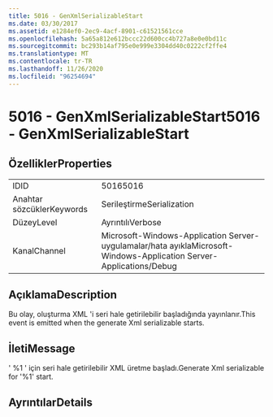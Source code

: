 ```yaml
---
title: 5016 - GenXmlSerializableStart
ms.date: 03/30/2017
ms.assetid: e1284ef0-2ec9-4acf-8901-c61521561cce
ms.openlocfilehash: 5a65a812e612bccc22d600cc4b727a8e0e0bd11c
ms.sourcegitcommit: bc293b14af795e0e999e3304dd40c0222cf2ffe4
ms.translationtype: MT
ms.contentlocale: tr-TR
ms.lasthandoff: 11/26/2020
ms.locfileid: "96254694"
---
```

# <a name="5016---genxmlserializablestart"></a><span data-ttu-id="c83d7-102">5016 - GenXmlSerializableStart</span><span class="sxs-lookup"><span data-stu-id="c83d7-102">5016 - GenXmlSerializableStart</span></span>

## <a name="properties"></a><span data-ttu-id="c83d7-103">Özellikler</span><span class="sxs-lookup"><span data-stu-id="c83d7-103">Properties</span></span>  
  
|||  
|-|-|  
|<span data-ttu-id="c83d7-104">ID</span><span class="sxs-lookup"><span data-stu-id="c83d7-104">ID</span></span>|<span data-ttu-id="c83d7-105">5016</span><span class="sxs-lookup"><span data-stu-id="c83d7-105">5016</span></span>|  
|<span data-ttu-id="c83d7-106">Anahtar sözcükler</span><span class="sxs-lookup"><span data-stu-id="c83d7-106">Keywords</span></span>|<span data-ttu-id="c83d7-107">Serileştirme</span><span class="sxs-lookup"><span data-stu-id="c83d7-107">Serialization</span></span>|  
|<span data-ttu-id="c83d7-108">Düzey</span><span class="sxs-lookup"><span data-stu-id="c83d7-108">Level</span></span>|<span data-ttu-id="c83d7-109">Ayrıntılı</span><span class="sxs-lookup"><span data-stu-id="c83d7-109">Verbose</span></span>|  
|<span data-ttu-id="c83d7-110">Kanal</span><span class="sxs-lookup"><span data-stu-id="c83d7-110">Channel</span></span>|<span data-ttu-id="c83d7-111">Microsoft-Windows-Application Server-uygulamalar/hata ayıkla</span><span class="sxs-lookup"><span data-stu-id="c83d7-111">Microsoft-Windows-Application Server-Applications/Debug</span></span>|  
  
## <a name="description"></a><span data-ttu-id="c83d7-112">Açıklama</span><span class="sxs-lookup"><span data-stu-id="c83d7-112">Description</span></span>  

 <span data-ttu-id="c83d7-113">Bu olay, oluşturma XML 'i seri hale getirilebilir başladığında yayınlanır.</span><span class="sxs-lookup"><span data-stu-id="c83d7-113">This event is emitted when the generate Xml serializable starts.</span></span>  
  
## <a name="message"></a><span data-ttu-id="c83d7-114">İleti</span><span class="sxs-lookup"><span data-stu-id="c83d7-114">Message</span></span>  

 <span data-ttu-id="c83d7-115">' %1 ' için seri hale getirilebilir XML üretme başladı.</span><span class="sxs-lookup"><span data-stu-id="c83d7-115">Generate Xml serializable for '%1' start.</span></span>  
  
## <a name="details"></a><span data-ttu-id="c83d7-116">Ayrıntılar</span><span class="sxs-lookup"><span data-stu-id="c83d7-116">Details</span></span>
